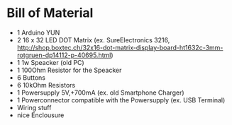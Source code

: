 Bill of Material
======

- 1 Arduino YUN
- 2 16 x 32 LED DOT Matrix (ex. SureElectronics 3216, http://shop.boxtec.ch/32x16-dot-matrix-display-board-ht1632c-3mm-rotgruen-dp14112-p-40695.html)
- 1 1w Speacker (old PC)
- 1 100Ohm Resistor for the Speacker
- 6 Buttons
- 6 10kOhm Resistors
- 1 Powersupply 5V,+700mA (ex. old Smartphone Charger)
- 1 Powerconnector compatible with the Powersupply (ex. USB Terminal)
- Wiring stuff
- nice Enclousure
